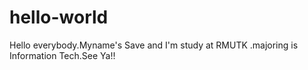# hello-world

Hello everybody.Myname's Save and I'm study at RMUTK .majoring is Information Tech.See Ya!!
